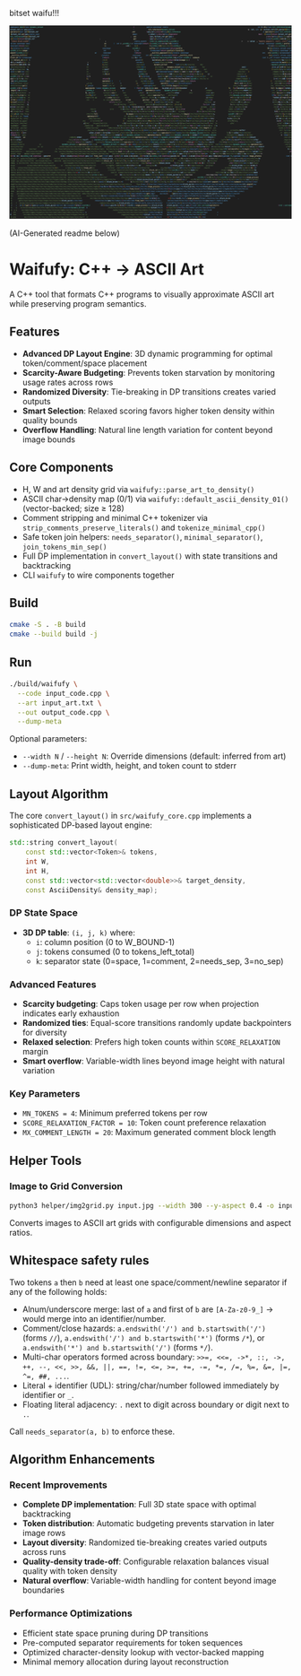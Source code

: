 bitset waifu!!!

![Waifufy](assets/bitset_waifu.png)

(AI-Generated readme below)

# Waifufy: C++ → ASCII Art

A C++ tool that formats C++ programs to visually approximate ASCII art while preserving program semantics.

## Features
- **Advanced DP Layout Engine**: 3D dynamic programming for optimal token/comment/space placement
- **Scarcity-Aware Budgeting**: Prevents token starvation by monitoring usage rates across rows
- **Randomized Diversity**: Tie-breaking in DP transitions creates varied outputs
- **Smart Selection**: Relaxed scoring favors higher token density within quality bounds
- **Overflow Handling**: Natural line length variation for content beyond image bounds

## Core Components
- H, W and art density grid via `waifufy::parse_art_to_density()`
- ASCII char→density map (0/1) via `waifufy::default_ascii_density_01()` (vector-backed; size ≥ 128)
- Comment stripping and minimal C++ tokenizer via `strip_comments_preserve_literals()` and `tokenize_minimal_cpp()`
- Safe token join helpers: `needs_separator()`, `minimal_separator()`, `join_tokens_min_sep()`
- Full DP implementation in `convert_layout()` with state transitions and backtracking
- CLI `waifufy` to wire components together

## Build

```sh
cmake -S . -B build
cmake --build build -j
```

## Run

```sh
./build/waifufy \
  --code input_code.cpp \
  --art input_art.txt \
  --out output_code.cpp \
  --dump-meta
```

Optional parameters:
- `--width N` / `--height N`: Override dimensions (default: inferred from art)
- `--dump-meta`: Print width, height, and token count to stderr


## Layout Algorithm

The core `convert_layout()` in `src/waifufy_core.cpp` implements a sophisticated DP-based layout engine:

```cpp
std::string convert_layout(
    const std::vector<Token>& tokens,
    int W,
    int H,
    const std::vector<std::vector<double>>& target_density,
    const AsciiDensity& density_map);
```

### DP State Space
- **3D DP table**: `(i, j, k)` where:
  - `i`: column position (0 to W_BOUND-1)
  - `j`: tokens consumed (0 to tokens_left_total)
  - `k`: separator state (0=space, 1=comment, 2=needs_sep, 3=no_sep)

### Advanced Features
- **Scarcity budgeting**: Caps token usage per row when projection indicates early exhaustion
- **Randomized ties**: Equal-score transitions randomly update backpointers for diversity
- **Relaxed selection**: Prefers high token counts within `SCORE_RELAXATION` margin
- **Smart overflow**: Variable-width lines beyond image height with natural variation

### Key Parameters
- `MN_TOKENS = 4`: Minimum preferred tokens per row
- `SCORE_RELAXATION_FACTOR = 10`: Token count preference relaxation
- `MX_COMMENT_LENGTH = 20`: Maximum generated comment block length

## Helper Tools

### Image to Grid Conversion
```bash
python3 helper/img2grid.py input.jpg --width 300 --y-aspect 0.4 -o input_art.txt
```

Converts images to ASCII art grids with configurable dimensions and aspect ratios.

## Whitespace safety rules
Two tokens `a` then `b` need at least one space/comment/newline separator if any of the following holds:
- Alnum/underscore merge: last of `a` and first of `b` are `[A-Za-z0-9_]` → would merge into an identifier/number.
- Comment/close hazards: `a.endswith('/') and b.startswith('/')` (forms `//`), `a.endswith('/') and b.startswith('*')` (forms `/*`), or `a.endswith('*') and b.startswith('/')` (forms `*/`).
- Multi-char operators formed across boundary: `>>=, <<=, ->*, ::, ->, ++, --, <<, >>, &&, ||, ==, !=, <=, >=, +=, -=, *=, /=, %=, &=, |=, ^=, ##, ...`.
- Literal + identifier (UDL): string/char/number followed immediately by identifier or `_`.
- Floating literal adjacency: `.` next to digit across boundary or digit next to `.`.

Call `needs_separator(a, b)` to enforce these.

## Algorithm Enhancements

### Recent Improvements
- **Complete DP implementation**: Full 3D state space with optimal backtracking
- **Token distribution**: Automatic budgeting prevents starvation in later image rows
- **Layout diversity**: Randomized tie-breaking creates varied outputs across runs
- **Quality-density trade-off**: Configurable relaxation balances visual quality with token density
- **Natural overflow**: Variable-width handling for content beyond image boundaries

### Performance Optimizations
- Efficient state space pruning during DP transitions
- Pre-computed separator requirements for token sequences
- Optimized character-density lookup with vector-backed mapping
- Minimal memory allocation during layout reconstruction
